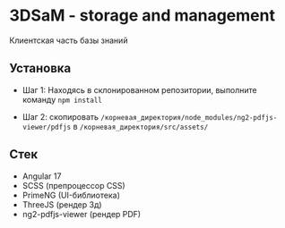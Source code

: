 # 3DSaM - storage and management

Клиентская часть базы знаний

## Установка

* Шаг 1: Находясь в склонированном репозитории, выполните команду `npm install`
 
* Шаг 2: скопировать `/корневая_директория/node_modules/ng2-pdfjs-viewer/pdfjs` в `/корневая_директория/src/assets/`

## Стек

* Angular 17
* SCSS (препроцессор CSS)
* PrimeNG (UI-библиотека)
* ThreeJS (рендер 3д)
* ng2-pdfjs-viewer (рендер PDF)
